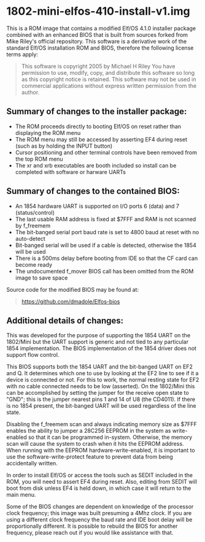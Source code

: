 # 1802-mini-elfos-410-install-v1.img

This is a ROM image that contains a modified Elf/OS 4.1.0 installer package combined with an enhanced BIOS that is built from sources forked from Mike Riley's official repository. This software is a derivative work of the standard Elf/OS installation ROM and BIOS, therefore the following license terms apply:

> This software is copyright 2005 by Michael H Riley
> You have permission to use, modify, copy, and distribute
> this software so long as this copyright notice is retained.
> This software may not be used in commercial applications
> without express written permission from the author.

## Summary of changes to the installer package:

* The ROM proceeds directly to booting Elf/OS on reset rather than displaying the ROM menu
* The ROM menu may still be accessed by asserting EF4 during reset (such as by holding the INPUT button)
* Cursor positioning and other terminal controls have been removed from the top ROM menu
* The xr and xrb executables are booth included so install can be completed with software or harware UARTs

## Summary of changes to the contained BIOS:

* An 1854 hardware UART is supported on I/O ports 6 (data) and 7 (status/control)
* The last usable RAM address is fixed at $7FFF and RAM is not scanned by f_freemem
* The bit-banged serial port baud rate is set to 4800 baud at reset with no auto-detect
* Bit-banged serial will be used if a cable is detected, otherwise the 1854 will be used
* There is a 500ms delay before booting from IDE so that the CF card can become ready
* The undocumented f_mover BIOS call has been omitted from the ROM image to save space

Source code for the modified BIOS may be found at:

> https://github.com/dmadole/Elfos-bios

## Additional details of changes:

This was developed for the purpose of supporting the 1854 UART on the 1802/Mini but the UART support is generic and not tied to any particular 1854 implementation. The BIOS implementation of the 1854 driver does not support flow control.

This BIOS supports both the 1854 UART and the bit-banged UART on EF2 and Q. It determines which one to use by looking at the EF2 line to see if it a device is connected or not. For this to work, the normal resting state for EF2 with no cable connected needs to be low (asserted). On the 1802/Mini this can be accomplished by setting the jumper for the receive open state to "GND"; this is the jumper nearest pins 1 and 14 of U8 (the CD4011). If there is no 1854 present, the bit-banged UART will be used regardless of the line state.

Disabling the f_freemem scan and always indicating memory size as $7FFF enables the ability to jumper a 28C256 EEPROM in the system as write-enabled so that it can be programmed in-system. Otherwise, the memory scan will cause the system to crash when it hits the EEPROM address. When running with the EEPROM hardware-write-enabled, it is important to use the software-write-protect feature to prevent data from being accidentally written.

In order to install Elf/OS or access the tools such as SEDIT included in the ROM, you will need to assert EF4 during reset. Also, editing from SEDIT will boot from disk unless EF4 is held down, in which case it will return to the main menu.

Some of the BIOS changes are dependent on knowledge of the processor clock frequency; this image was built presuming a 4Mhz clock. If you are using a different clock frequency the baud rate and IDE boot delay will be proportionally different. It is possible to rebuild the BIOS for another frequency, please reach out if you would like assistance with that.

